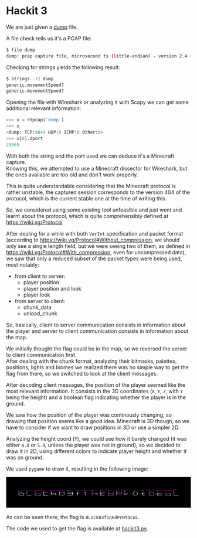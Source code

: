 # Hackit 3

We are just given a [dump](dump) file.

A file check tells us it's a PCAP file:

```sh
$ file dump
dump: pcap capture file, microsecond ts (little-endian) - version 2.4 (Linux cooked v1, capture length 262144)
```

Checking for strings yields the following result:

```sh
$ strings -12 dump
generic.movementSpeed?
generic.movementSpeed?
```

Opening the file with Wireshark or analyzing it with Scapy we can get some additional relevant information:

```python
>>> x = rdpcap('dump')
>>> x
<dump: TCP:9844 UDP:0 ICMP:0 Other:0>
>>> x[0].dport
25565
```

With both the string and the port used we can deduce it's a Minecraft capture.  
Knowing this, we attempted to use a Minecraft dissector for Wireshark,
but the ones available are too old and don't work properly.

This is quite understandable considering that the Minecraft protocol is rather unstable,
the captured session corresponds to the version 404 of the protocol, which is the current stable one at the time of writing this.

So, we considered using some existing tool unfeasible and just went and learnt about the protocol,
which is quite comprehensibly defined at https://wiki.vg/Protocol

After dealing for a while with both `VarInt` specification and packet format
(according to https://wiki.vg/Protocol#Without_compression, we should only see a single length field,
but we were seeing two of them, as defined in https://wiki.vg/Protocol#With_compression,
even for uncompressed data), we saw that only a reduced subset of the packet types were being used, most notably:

- from client to server:
  - player position
  - player position and look
  - player look
- from server to client:
  - chunk_data
  - unload_chunk

So, basically, client to server communication consists in information about the player and
server to client communication consists in information about the map.

We initially thought the flag could be in the map, so we reversed the server to client communication first.  
After dealing with the chunk format, analyzing their bitmasks, palettes, positions, lights and biomes we realized
there was no simple way to get the flag from there, so we switched to look at the client messages.

After decoding client messages, the position of the player seemed like the most relevant information.
It consists in the 3D coordinates (`X`, `Y`, `Z`, with `Y` being the height)
and a boolean flag indicating whether the player is in the ground.

We saw how the position of the player was continously changing,
so drawing that position seems like a good idea.
Minecraft is 3D though, so we have to consider if we want to draw positions in 3D or use a simpler 2D.

Analyzing the height coord (`Y`), we could see how it barely changed
(it was either `4.0` or `5.0`, unless the player was not in ground),
so we decided to draw it in 2D,
using different colors to indicate player height and whether it was on ground.

We used `pygame` to draw it, resulting in the following image:

![flag](flag.png)

As can be seen there, the flag is `BLoCkD3f1nEdPr0tOcoL`.

The code we used to get the flag is available at [hackit3.py](hackit3.py).
